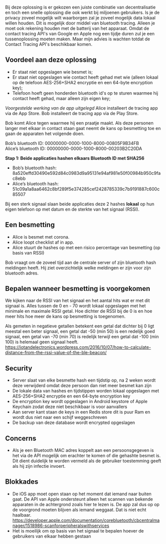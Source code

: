 Bij deze oplossing is er gekozen een juiste combinatie van decentralisatie en toch een snelle oplossing die ook werkt bij miljoenen gebruikers. ls je de privacy zoveel mogelijk wilt waarborgen zal je zoveel mogelijk data lokaal willen houden. Dit is mogelijk door middel van bluetooth tracing. Alleen je moet ook rekening houden met de batterij van het apparaat. Omdat de contact tracing API's van Google en Apple nog een tijdje duren zul je een tussenoplossing moeten maken. Maar mijn advies is wachten totdat de Contact Tracing API's beschikbaar komen.

## Voordeel aan deze oplossing

- Er staat niet opgeslagen wie besmet is;
- Er staat niet opgeslagen wie contact heeft gehad met wie (alleen lokaal op de telefoon AES-256+SHA2 encryptie en een 64-byte encryption key);
- Telefoon hoeft geen honderden bluetooth id's op te sturen waarmee hij contact heeft gehad, maar alleen zijn eigen key;

_Voorgestelde werking van de app uitgelegd_
Alice installeert de tracing app via de App Store.
Bob installeert de tracing app via de Play Store.

Bob komt Alice tegen waarmee hij een praatje maakt. Als deze personen langer met elkaar in contact staan gaat neemt de kans op besmetting toe en gaan de apparaten het volgende doen.

Bob’s bluetooth ID: 00000000-0000-1000-8000-00805F9B34FB  
Alice’s bluetooth ID: 00000000-0000-1000-8000-00203B2C20DA

**Stap 1: Beide applicaties hashen elkaars Bluetooth ID met SHA256**

- Bob’s bluetooth hash: 8a520effd30490e592d84c0983d9a95131e94af981e50f00984b950c9fac8ebb
- Alice’s bluetooth hash: 51c09a1a8aa6462c8bf289f5e374285cef2428785339c7b9191887c600c85507

Bij een sterk signaal slaan beide applicaties deze 2 hashes **lokaal** op hun eigen telefoon op met datum en de sterkte van het signaal (RSSI).

## Een besmetting

- Alice is besmet met corona.
- Alice loopt checklist af in app.
- Alice stuurt de hashes op met een risico percentage van besmetting (op basis van RSSI)

Bob vraagt om de zoveel tijd aan de centrale server of zijn bluetooth hash meldingen heeft. Hij ziet overzichtelijk welke meldingen er zijn voor zijn bluetooth adres.

## Bepalen wanneer besmetting is voorgekomen

We kijken naar de RSSI van het signaal en het aantal hits wat er met dit signaal is. Alles tussen de 0 en - 70 wordt lokaal opgeslagen met het minimale en maximale RSSI getal. Hoe dichter de RSSI bij de 0 is en hoe meer hits hoe meer de kans op besmetting is toegenomen.

Als gemeten in negatieve getallen betekent een getal dat dichter bij 0 ligt meestal een beter signaal,
een getal dat -50 (min 50) is een redelijk goed signaal,
een getal van -70 (min 70) is redelijk terwijl een getal dat -100 (min 100) is helemaal geen signaal heeft.
https://iotandelectronics.wordpress.com/2016/10/07/how-to-calculate-distance-from-the-rssi-value-of-the-ble-beacon/

## Security

- Server slaat van elke besmette hash een tijdstip op, na 2 weken wordt deze verwijderd omdat deze persoon dan niet meer besmet kan zijn
- De lokale data van hashes en tijdstippen worden lokaal opgeslagen met AES-256+SHA2 encryptie en een 64-byte encryption key
- De encryption key wordt opgeslagen in Android keystore of Apple Keychain zodat deze niet beschikbaar is voor aanvallers
- Aan server kant staan de keys in een Redis store dit is puur Ram en wordt dus niet naar een schijf weggeschreven
- De backup van deze database wordt encrypted opgeslagen

## Concerns

- Als je een Bluetooth MAC adres koppelt aan een persoonsgegeven is het via de API mogelijk om erachter te komen of die gehashte besmet is. Dit dient duidelijk te worden vermeld als de gebruiker toestemming geeft als hij zijn infectie invoert.

## Blokkades

- De iOS app moet open staan op het moment dat iemand naar buiten gaat. De API van Apple ondersteunt alleen het scannen van bekende apparaten in de achtergrond zoals hier te lezen is. De app zal dus op op de voorgrond moeten blijven als iemand weggaat. Dat is niet echt haalbaar.
  https://developer.apple.com/documentation/corebluetooth/cbcentralmanager/1518986-scanforperipheralswithservices
- Het is moeilijk om op basis van het signaal te bepalen hoever de gebruikers van elkaar hebben gestaan
